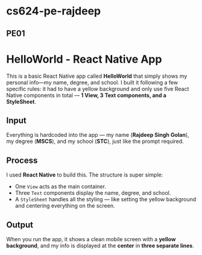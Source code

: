 # cs624-pe-rajdeep

## PE01
# HelloWorld - React Native App

This is a basic React Native app called **HelloWorld** that simply shows my personal info—my name, degree, and school. I built it following a few specific rules: it had to have a yellow background and only use five React Native components in total — **1 View, 3 Text components, and a StyleSheet**.

## Input

Everything is hardcoded into the app — my name (**Rajdeep Singh Golan**), my degree (**MSCS**), and my school (**STC**), just like the prompt required.

## Process

I used **React Native** to build this. The structure is super simple:
- One `View` acts as the main container.
- Three `Text` components display the name, degree, and school.
- A `StyleSheet` handles all the styling — like setting the yellow background and centering everything on the screen.

## Output

When you run the app, it shows a clean mobile screen with a **yellow background**, and my info is displayed at the **center** in **three separate lines**.

